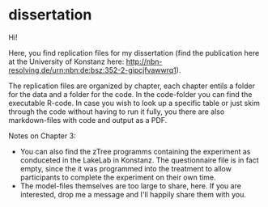 # dissertation
Hi!

Here, you find replication files for my dissertation (find the publication here at the University of Konstanz here: http://nbn-resolving.de/urn:nbn:de:bsz:352-2-gipcjfvawwrq1).

The replication files are organized by chapter, each chapter entils a folder for the data and a folder for the code. In the code-folder you can find the executable R-code. In case you wish to look up a specific table or just skim through the code without having to run it fully, you there are also markdown-files with code and output as a PDF.

Notes on Chapter 3: 
* You can also find the zTree programms containing the experiment as conduceted in the LakeLab in Konstanz. The questionnaire file is in fact empty, since the it was programmed into the treatment to allow participants to complete the experiment on their own time.
* The model-files themselves are too large to share, here. If you are interested, drop me a message and I'll happily share them with you.
